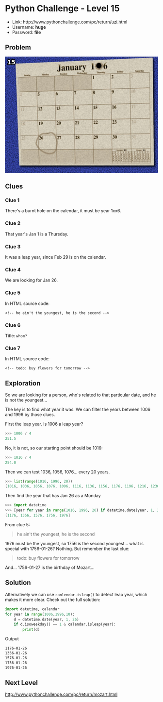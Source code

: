 # Python Challenge - Level 15

- Link: http://www.pythonchallenge.com/pc/return/uzi.html
- Username: **huge**
- Password: **file**

## Problem

![](src/level_15/screen15.jpg)

Clues
-----

### Clue 1

There's a burnt hole on the calendar, it must be year 1xx6. 

### Clue 2

That year's Jan 1 is a Thursday. 

### Clue 3

It was a leap year, since Feb 29 is on the calendar.

### Clue 4

We are looking for Jan 26.

### Clue 5

In HTML source code:

```
<!-- he ain't the youngest, he is the second -->
```

### Clue 6

Title: ``whom?``

### Clue 7

In HTML source code:

```
<!-- todo: buy flowers for tomorrow -->
```

Exploration
-----------

So we are looking for a person, who's related to that particular date, and he is not the youngest...

The key is to find what year it was. We can filter the years between 1006 and 1996 by those clues. 

First the leap year. Is 1006 a leap year?

```python
>>> 1006 / 4
251.5
```

No, it is not, so our starting point should be 1016:

```python
>>> 1016 / 4
254.0
```

Then we can test 1036, 1056, 1076... every 20 years.

```python
>>> list(range(1016, 1996, 20))
[1016, 1036, 1056, 1076, 1096, 1116, 1136, 1156, 1176, 1196, 1216, 1236, 1256, 1276, 1296, 1316, 1336, 1356, 1376, 1396, 1416, 1436, 1456, 1476, 1496, 1516, 1536, 1556, 1576, 1596, 1616, 1636, 1656, 1676, 1696, 1716, 1736, 1756, 1776, 1796, 1816, 1836, 1856, 1876, 1896, 1916, 1936, 1956, 1976]
```

Then find the year that has Jan 26 as a Monday

```python
>>> import datetime
>>> [year for year in range(1016, 1996, 20) if datetime.date(year, 1, 26).isoweekday() == 1]
[1176, 1356, 1576, 1756, 1976]
```

From clue 5:

> he ain't the youngest, he is the second 

1976 must be the youngest, so 1756 is the second youngest... what is special with 1756-01-26? Nothing. But remember the last clue:

> todo: buy flowers for tomorrow 

And... 1756-01-27 is the birthday of Mozart...


## Solution

Alternatively we can use ``canlendar.isleap()`` to detect leap year, which makes it more clear. Check out the full solution:


```python
import datetime, calendar
for year in range(1006,1996,10):
    d = datetime.date(year, 1, 26)
    if d.isoweekday() == 1 & calendar.isleap(year):
        print(d)
```

Output

```
1176-01-26
1356-01-26
1576-01-26
1756-01-26
1976-01-26
```

## Next Level

http://www.pythonchallenge.com/pc/return/mozart.html

<div class="ad">
<script src='//z-na.amazon-adsystem.com/widgets/onejs?MarketPlace=US&amp;adInstanceId=0f3c2d71-0c18-4aca-be44-ba6e8892af33&amp;storeId=xstore0b-20'></script> 
</div>  
